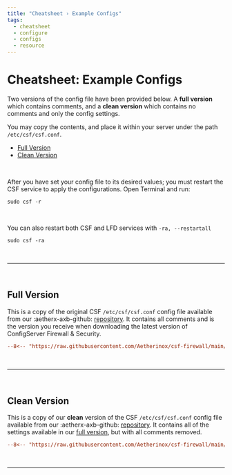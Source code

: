 ```yaml
---
title: "Cheatsheet › Example Configs"
tags:
  - cheatsheet
  - configure
  - configs
  - resource
---
```


# Cheatsheet: Example Configs <!-- omit from toc -->

Two versions of the config file have been provided below. A **full version** which contains comments, and a **clean version** which contains no comments and only the config settings. 

You may copy the contents, and place it within your server under the path `/etc/csf/csf.conf`.

- [Full Version](#full-version)
- [Clean Version](#clean-version)

<br />

After you have set your config file to its desired values; you must restart the CSF service to apply the configurations. Open Terminal and run:

```shell
sudo csf -r
```

<br />

You can also restart both CSF and LFD services with `-ra, --restartall`

```shell
sudo csf -ra
```

<br />

---

<br />

## Full Version

This is a copy of the original CSF `/etc/csf/csf.conf` config file available from our :aetherx-axb-github: [repository](https://github.com/Aetherinox/csf-firewall). It contains all comments and is the version you receive when downloading the latest version of ConfigServer Firewall & Security.

```ini
--8<-- "https://raw.githubusercontent.com/Aetherinox/csf-firewall/main/extras/example_configs/etc/csf/csf.conf"
```

<br />

---

<br />

## Clean Version

This is a copy of our **clean** version of the CSF `/etc/csf/csf.conf` config file available from our :aetherx-axb-github: [repository](https://github.com/Aetherinox/csf-firewall). It contains all of the settings available in our [full version](#full-version), but with all comments removed.

```ini
--8<-- "https://raw.githubusercontent.com/Aetherinox/csf-firewall/main/extras/example_configs/etc/csf/csf.conf.clean"
```


<br />

---

<br />
